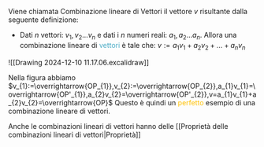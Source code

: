 Viene chiamata Combinazione lineare di Vettori il vettore $v$ risultante dalla seguente definizione:

- Dati $n$ vettori: $v_{1},v_{2}\dots v_{n}$ e dati i $n$ numeri reali: $a_{1},a_{2}\dots a_{n}$.
  Allora una combinazione lineare di <font color="#4bacc6">vettori</font> è tale che:
  $v:=a_{1}v_{1}+a_{2}v_{2}+\dots+a_{n}v_{n}$
  
![[Drawing 2024-12-10 11.17.06.excalidraw]]

Nella figura abbiamo $v_{1}:=\overrightarrow{OP_{1}},v_{2}:=\overrightarrow{OP_{2}},a_{1}v_{1}=\overrightarrow{OP'_{1}},a_{2}v_{2}=\overrightarrow{OP'_{2}},v=a_{1}v_{1}+a_{2}v_{2}=\overrightarrow{OP}$
Questo è quindi un <font color="#ffc000">perfetto</font> esempio di una combinazione lineare di vettori.

Anche le combinazioni lineari di vettori hanno delle [[Proprietà delle combinazioni lineari di vettori|Proprietà]]